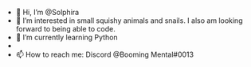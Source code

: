 - 👋 Hi, I’m @Solphira
- 👀 I’m interested in small squishy animals and snails. I also am looking forward to being able to code.
- 🌱 I’m currently learning Python
- 
- 📫 How to reach me: Discord @Booming Mental#0013

<!---
Solphira/Solphira is a ✨ special ✨ repository because its `README.md` (this file) appears on your GitHub profile.
You can click the Preview link to take a look at your changes.
--->
